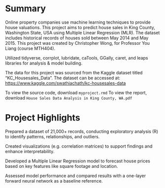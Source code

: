 
# Summary
Online property companies use machine learning techniques to provide house valuations. This project aims to predict house sales in King County, Washington State, USA using Multiple Linear Regression (MLR). The dataset includes historical records of houses sold between May 2014 and May 2015. This project was created by Christopher Wong, for Professor You Liang (course MTH404).

Utilized tidyverse, corrplot, lubridate, caTools, GGally, caret, and leaps libraries for analysis & model building.

The data for this project was sourced from the Kaggle dataset titled “KC_Housesales_Data”. 
The dataset can be accessed at: https://www.kaggle.com/swathiachath/kc-housesales-data

To view the source code, download `myproject.rmd` To view the report, download `House Sales Data Analysis in King County, WA.pdf`

# Project Highlights
Prepared a dataset of 21,000+ records, conducting exploratory analysis (R) to identify patterns, relationships, and outliers.

Created visualizations (e.g. correlation matrices) to support findings and enhance interpretability.

Developed a Multiple Linear Regression model to forecast house prices based on key features like square footage and location.

Assessed model performance and compared results with a one-layer forward neural network as a baseline reference.
